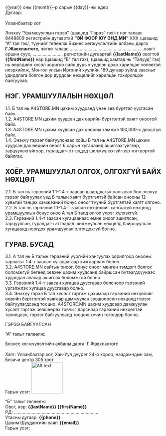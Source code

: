{{year}} оны {{month}}-р сарын {{day}}-ны өдөр<br>                        Дугаар:<br>                                      
Улаанбаатар хот<br>

Энэхүү “Урамшууллын гэрээ” (цаашид “Гэрээ” гэх)-г нэг талаас 8448809 регистрийн дугаартай **“ЭЙ ФООР ЮҮ ЭНД МИ”** ХХК /цаашид “А” тал гэх/, түүнийг төлөөлж Бизнес хөгжүүлэлтийн албаны дарга **Г.Жавхлантөгс**, нөгөө талаас ...........................................................хаягт оршин суух, ........................ регистрийн дугаартай **{{lastName}}** овогтой **{{firstName}}** нар (цаашид “Б” тал гэх), (цаашид хамтад нь “Талууд” гэх) нь өөрсдийн хүсэл зоригоо сайн дурын үндсэн дээр харилцан чөлөөтэй илэрхийлж, Монгол улсын Иргэний хуулийн 189 дугаар зүйлд заасныг удирдлага болгон дор дурдсан нөхцөлийг харилцан тохиролцож байгуулав.

## НЭГ. УРАМШУУЛАЛЫН НӨХЦӨЛ
1.1. Б тал нь A4STORE.MN цахим хуудсанд үнэн зөв бүртгэл үүсгэсэн байх.<br> 
1.2. A4STORE.MN цахим хуудсан дах өөрийн бүртгэлтэй хаягт оноотой байх.<br>
1.3. A4STORE.MN цахим хуудсан дах онооны хэмжээ 100,000-с доошгүй байх.<br>
1.4. Энэхүү гэрээг байгуулснаас хойш Б тал нь A4STORE.MN цахим хуудсан дах өөрийн оноог 6 сарын хугацаанд ашиглахгүйгээр, зарцуулахгүйгээр, гуравдагч этгээдэд шилжүүлэхгүйгээр тогтвортой байлгах.<br>

## ХОЁР. УРАМШУУЛАЛ ОЛГОХ, ОЛГОХГҮЙ БАЙХ НӨХЦӨЛ
2.1. Б тал нь гэрээний 1.1-1.4-т заасан шаардлагыг хангасан бол энэхүү гэрээг байгуулах үед Б талын хаягт бүртгэлтэй байсан онооны 12 хувьтай тэнцэх хэмжээний бонус оноог түүний бүртгэлтэй хаягт олгоно.<br> 
2.2. Б тал нь гэрээний 1.1-1.4-т заасан нөхцөлийг хангаагүй нөхцөлд урамшууллын бонус оноо А тал Б талд олгох үүрэг хүлээхгүй.<br>
2.3. Гэрээний 1.4-т заасан хугацаанаас өмнө оноог ашиглсан, зарцуулсан, гуравдагч этгээдэд шилжүүлсэн нөхцөлд байршуулсан хугацаанд ноогдох урамшуулал олгогдохгүй болно.<br>

## ГУРАВ. БУСАД
3.1. А тал нь Б талын гэрээний үүргийн хангуулах зорилгоор онооны зарлагыг 1.4-т заасан хугацаагаар хязгаарлаж болно.<br>
3.2. A4STORE.MN сайтын оноог, бонус оноог мөнгөн тэмдэгт болгох боломжгүй бөгөөд зөвхөн цахим хуудсанд байршсан бүтээгдхүүнээс худалдан авахад ашиглах боломжтой болно.<br>
3.3. Гэрээний 1.4-т заасан хугацаа дуусгавар болсноор гэрээний үргэлжлэх хугацаа дуусгавар болно.<br>
3.4. Энэхүү гэрээ Б тал хүсэлт гаргаж цахимаар гэрээний нөхцөлийг өөрийн бүртгэлтэй хаягаар дамжуулан зөвшөөрсөн нөхцөлд гэрээг байгуулагдсанд тооцно. A4STORE.MN цахим хуудсаар дамжуулан хүсэлт гаргаж зөвшөөрөх товчыг дарснаар гэрээний нөхцөлтэй танилцсан, гэрээг байгуулсанд тооцож хүчин төгөлдөр болно.<br>

ГЭРЭЭ БАЙГУУЛСАН<br>

“А” талыг төлөөлж:<br> 
 
Бизнес хөгжүүлэлтийн албаны дарга: Г.Жавхлантөгс<br>          
Хаяг: Улаанбаатар хот, Хан-Уул дүүрэг 24-р хороо, наадамчдын зам, Бизачи центр 305 тоот<br>
Гарын үсэг: <img src="https://firebasestorage.googleapis.com/v0/b/a4mongolia.appspot.com/o/signature%2Fsign.png?alt=media&token=6a6df874-5310-4ba8-92b2-765b36fa2652" alt="Alt text" width="100">

“Б" талыг төлөөлж:<br>
Овог, нэр: **{{lastName}} {{firstName}}**<br>
РД: ...................................................................<br>
Утасны дугаар: **{{phone}}**<br> 
Цахим Шуудангийн хаяг: **{{email}}**<br>
Гарын үсэг:<br>
	
                                                                                                                               




